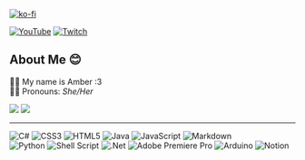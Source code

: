 [![ko-fi](https://ko-fi.com/img/githubbutton_sm.svg)](https://ko-fi.com/y2k04)

[![YouTube](https://img.shields.io/badge/YouTube-%23FF0000.svg?logo=YouTube&logoColor=white)](https://youtube.com/@y2k04) [![Twitch](https://img.shields.io/badge/Twitch-%239146FF.svg?logo=Twitch&logoColor=white)](https://twitch.tv/y2k4_)

## About Me 😊
🙋‍♀️ My name is Amber :3<br>
🏳️‍⚧️ Pronouns: *She/Her*<br>

![](https://github-readme-stats.vercel.app/api?username=y2k04&theme=react&hide_border=false&include_all_commits=false&count_private=false)
![](https://github-readme-stats.vercel.app/api/top-langs/?username=y2k04&theme=react&hide_border=false&include_all_commits=false&count_private=false&layout=compact)

---
![C#](https://img.shields.io/badge/c%23-%23239120.svg?style=flat&logo=c-sharp&logoColor=white) ![CSS3](https://img.shields.io/badge/css3-%231572B6.svg?style=flat&logo=css3&logoColor=white) ![HTML5](https://img.shields.io/badge/html5-%23E34F26.svg?style=flat&logo=html5&logoColor=white) ![Java](https://img.shields.io/badge/java-%23ED8B00.svg?style=flat&logo=java&logoColor=white) ![JavaScript](https://img.shields.io/badge/javascript-%23323330.svg?style=flat&logo=javascript&logoColor=%23F7DF1E) ![Markdown](https://img.shields.io/badge/markdown-%23000000.svg?style=flat&logo=markdown&logoColor=white)<br>
![Python](https://img.shields.io/badge/python-3670A0?style=flat&logo=python&logoColor=ffdd54) ![Shell Script](https://img.shields.io/badge/shell_script-%23121011.svg?style=flat&logo=gnu-bash&logoColor=white) ![.Net](https://img.shields.io/badge/.NET-5C2D91?style=flat&logo=.net&logoColor=white) ![Adobe Premiere Pro](https://img.shields.io/badge/Adobe%20Premiere%20Pro-9999FF.svg?style=flat&logo=Adobe%20Premiere%20Pro&logoColor=white) ![Arduino](https://img.shields.io/badge/-Arduino-00979D?style=flat&logo=Arduino&logoColor=white) ![Notion](https://img.shields.io/badge/Notion-%23000000.svg?style=flat&logo=notion&logoColor=white)
